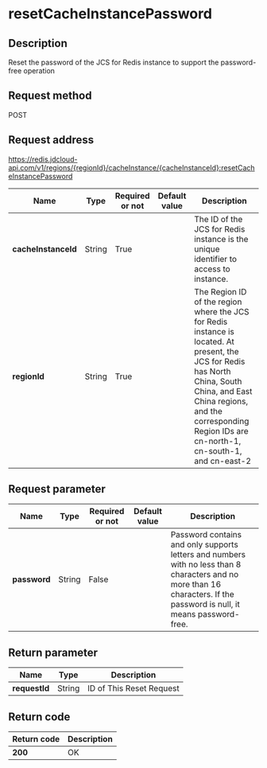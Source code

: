# resetCacheInstancePassword


## Description
Reset the password of the JCS for Redis instance to support the password-free operation

## Request method
POST

## Request address
https://redis.jdcloud-api.com/v1/regions/{regionId}/cacheInstance/{cacheInstanceId}:resetCacheInstancePassword

|Name|Type|Required or not|Default value|Description|
|---|---|---|---|---|
|**cacheInstanceId**|String|True||The ID of the JCS for Redis instance is the unique identifier to access to instance.|
|**regionId**|String|True||The Region ID of the region where the JCS for Redis instance is located. At present, the JCS for Redis has North China, South China, and East China regions, and the corresponding Region IDs are cn-north-1, cn-south-1, and cn-east-2|

## Request parameter
|Name|Type|Required or not|Default value|Description|
|---|---|---|---|---|
|**password**|String|False||Password contains and only supports letters and numbers with no less than 8 characters and no more than 16 characters. If the password is null, it means password-free.|


## Return parameter
|Name|Type|Description|
|---|---|---|
|**requestId**|String|ID of This Reset Request|



## Return code
|Return code|Description|
|---|---|
|**200**|OK|

